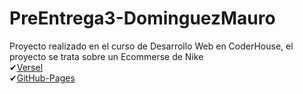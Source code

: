 # PreEntrega3-DominguezMauro </br>
Proyecto realizado en el curso de Desarrollo Web en CoderHouse, el proyecto se trata sobre un Ecommerse de Nike </br>
✔[Versel](https://nikefalso.vercel.app/)</br>
✔[GitHub-Pages](https://mauroeze0.github.io/PreEntrega3-DominguezMauro/)</br>


